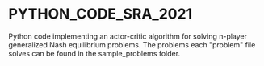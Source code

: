 # PYTHON_CODE_SRA_2021
Python code implementing an actor-critic algorithm for solving n-player generalized Nash equilibrium problems. The problems each "problem" file solves can be found in the sample_problems folder.